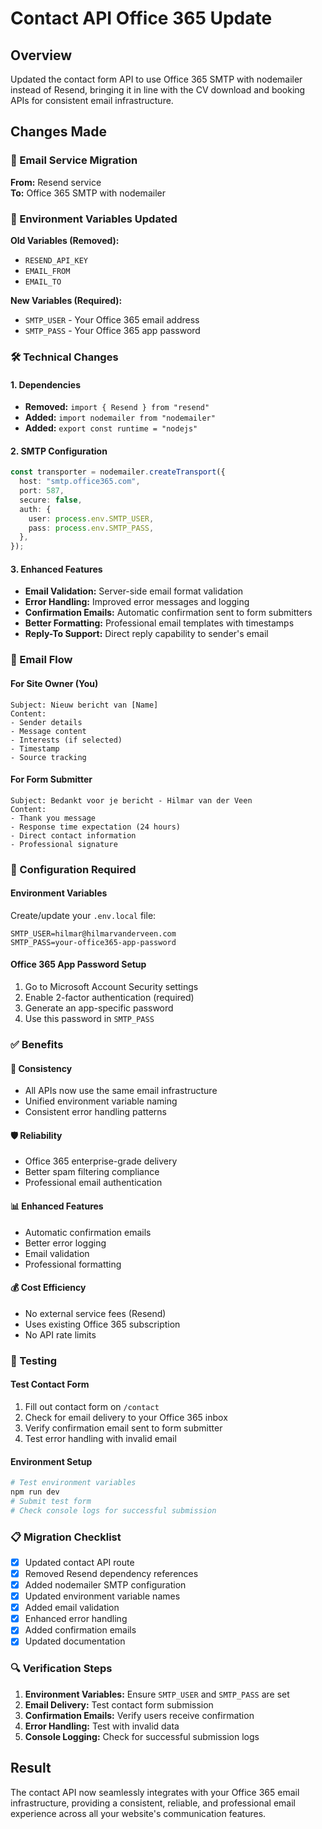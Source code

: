 # Contact API Office 365 Update

## Overview

Updated the contact form API to use Office 365 SMTP with nodemailer instead of Resend, bringing it in line with the CV download and booking APIs for consistent email infrastructure.

## Changes Made

### 🔄 Email Service Migration

**From:** Resend service  
**To:** Office 365 SMTP with nodemailer

### 📧 Environment Variables Updated

**Old Variables (Removed):**

- `RESEND_API_KEY`
- `EMAIL_FROM`
- `EMAIL_TO`

**New Variables (Required):**

- `SMTP_USER` - Your Office 365 email address
- `SMTP_PASS` - Your Office 365 app password

### 🛠️ Technical Changes

#### 1. Dependencies

- **Removed:** `import { Resend } from "resend"`
- **Added:** `import nodemailer from "nodemailer"`
- **Added:** `export const runtime = "nodejs"`

#### 2. SMTP Configuration

```typescript
const transporter = nodemailer.createTransport({
  host: "smtp.office365.com",
  port: 587,
  secure: false,
  auth: {
    user: process.env.SMTP_USER,
    pass: process.env.SMTP_PASS,
  },
});
```

#### 3. Enhanced Features

- **Email Validation:** Server-side email format validation
- **Error Handling:** Improved error messages and logging
- **Confirmation Emails:** Automatic confirmation sent to form submitters
- **Better Formatting:** Professional email templates with timestamps
- **Reply-To Support:** Direct reply capability to sender's email

### 📨 Email Flow

#### For Site Owner (You)

```
Subject: Nieuw bericht van [Name]
Content:
- Sender details
- Message content
- Interests (if selected)
- Timestamp
- Source tracking
```

#### For Form Submitter

```
Subject: Bedankt voor je bericht - Hilmar van der Veen
Content:
- Thank you message
- Response time expectation (24 hours)
- Direct contact information
- Professional signature
```

### 🔧 Configuration Required

#### Environment Variables

Create/update your `.env.local` file:

```env
SMTP_USER=hilmar@hilmarvanderveen.com
SMTP_PASS=your-office365-app-password
```

#### Office 365 App Password Setup

1. Go to Microsoft Account Security settings
2. Enable 2-factor authentication (required)
3. Generate an app-specific password
4. Use this password in `SMTP_PASS`

### ✅ Benefits

#### 🎯 Consistency

- All APIs now use the same email infrastructure
- Unified environment variable naming
- Consistent error handling patterns

#### 🛡️ Reliability

- Office 365 enterprise-grade delivery
- Better spam filtering compliance
- Professional email authentication

#### 📊 Enhanced Features

- Automatic confirmation emails
- Better error logging
- Email validation
- Professional formatting

#### 💰 Cost Efficiency

- No external service fees (Resend)
- Uses existing Office 365 subscription
- No API rate limits

### 🚀 Testing

#### Test Contact Form

1. Fill out contact form on `/contact`
2. Check for email delivery to your Office 365 inbox
3. Verify confirmation email sent to form submitter
4. Test error handling with invalid email

#### Environment Setup

```bash
# Test environment variables
npm run dev
# Submit test form
# Check console logs for successful submission
```

### 📋 Migration Checklist

- [x] Updated contact API route
- [x] Removed Resend dependency references
- [x] Added nodemailer SMTP configuration
- [x] Updated environment variable names
- [x] Added email validation
- [x] Enhanced error handling
- [x] Added confirmation emails
- [x] Updated documentation

### 🔍 Verification Steps

1. **Environment Variables:** Ensure `SMTP_USER` and `SMTP_PASS` are set
2. **Email Delivery:** Test contact form submission
3. **Confirmation Emails:** Verify users receive confirmation
4. **Error Handling:** Test with invalid data
5. **Console Logging:** Check for successful submission logs

## Result

The contact API now seamlessly integrates with your Office 365 email infrastructure, providing a consistent, reliable, and professional email experience across all your website's communication features.

